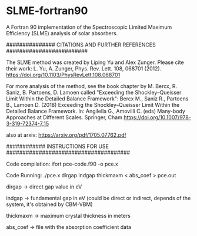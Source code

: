 # SLME-fortran90
A Fortran 90 implementation of the Spectroscopic Limited Maximum Efficiency (SLME) analysis of solar absorbers.

############### CITATIONS AND FURTHER REFERENCES ######################### 

The SLME method was created by Liping Yu and Alex Zunger. Please cite their work: L. Yu, A. Zunger, Phys. Rev. Lett. 108, 068701 (2012). https://doi.org/10.1103/PhysRevLett.108.068701

For more analysis of the method, see the book chapter by M. Bercx, R. Saniz, B. Partoens, D. Lamoen called "Exceeding the Shockley–Queisser Limit Within the Detailed Balance Framework": Bercx M., Saniz R., Partoens B., Lamoen D. (2018) Exceeding the Shockley–Queisser Limit Within the Detailed Balance Framework. In: Angilella G., Amovilli C. (eds) Many-body Approaches at Different Scales. Springer, Cham https://doi.org/10.1007/978-3-319-72374-7_15

also at arxiv: https://arxiv.org/pdf/1705.07762.pdf

############ INSTRUCTIONS FOR USE ######################################

Code compilation: ifort pce-code.f90 -o pce.x

Code Running: ./pce.x dirgap indgap thickmaxm < abs_coef > pce.out

dirgap -> direct gap value in eV

indgap -> fundamental gap in eV (could be direct or indirect, depends of the system, it's obtained by CBM-VBM)

thickmaxm -> maximum crystal thickness in meters

abs_coef -> file with the absorption coefficient data
